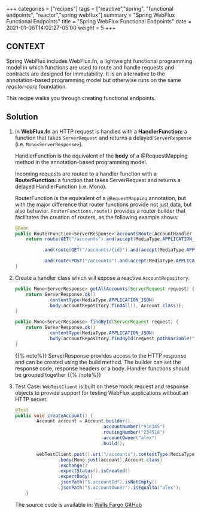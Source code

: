 +++
categories = ["recipes"]
tags = ["reactive","spring", "functional endpoints", "reactor","spring webflux"]
summary = "Spring WebFlux Functional Endpoints"
title = "Spring WebFlux Functional Endpoints"
date = 2021-01-06T14:02:27-05:00
weight = 5
+++

## CONTEXT

Spring WebFlux includes WebFlux.fn, a lightweight functional programming model in which functions are used to route and handle requests and contracts are designed for immutability.
It is an alternative to the annotation-based programming model but otherwise runs on the same *reactor-core* foundation.

This recipe walks you through creating functional endpoints.

## Solution

1. In **WebFlux.fn** an HTTP request is handled with a **HandlerFunction:** a function that takes `ServerRequest` and returns a delayed `ServerResponse` (i.e. `Mono<ServerResponse>`). 
   
   HandlerFunction is the equivalent of the **body** of a @RequestMapping method in the annotation-based programming model.

   Incoming requests are routed to a handler function with a **RouterFunction:** a function that takes ServerRequest and returns a delayed HandlerFunction (i.e. Mono<HandlerFunction>). 
   
   RouterFunction is the equivalent of a `@RequestMapping` annotation, but with the major difference that router functions provide not just data, but also behavior.
   `RouterFunctions.route()` provides a router builder that facilitates the creation of routers, as the following example shows:

    ```java
    @Bean
    public RouterFunction<ServerResponse> accountsRoute(AccountHandler accountHandler) {
        return route(GET("/accounts").and(accept(MediaType.APPLICATION_JSON)), accountHandler::getAllAccounts)
    
              .and(route(GET("/accounts/{id}").and(accept(MediaType.APPLICATION_JSON)), accountHandler::findById))
    
              .and(route(POST("/accounts").and(accept(MediaType.APPLICATION_JSON)), accountHandler::save));
    }
    ```

1.  Create a handler class which will expose a reactive `AccountRepository`.
    
    ```java
    public Mono<ServerResponse> getAllAccounts(ServerRequest request) {
        return ServerResponse.ok()
                .contentType(MediaType.APPLICATION_JSON)
                .body(accountRepository.findAll(), Account.class));
    }
    
    public Mono<ServerResponse> findById(ServerRequest request) {
        return ServerResponse.ok()
                .contentType(MediaType.APPLICATION_JSON)
                .body(accountRepository.findById(request.pathVariable("id"), Account.class));
    }
    ```
    {{% note%}}
    ServerResponse provides access to the HTTP response and can be created using the build method. The builder can set the response code, response headers or a body.
    Handler functions should be grouped together
    {{% /note%}}

1. Test Case: `WebTestClient` is built on these mock request and response objects to provide support for testing WebFlux applications without an HTTP server.

    ```java
    @Test
    public void createAccount() {
            Account account = Account.builder()
                                    .accountNumber("918345")
                                    .routingNumber("234518")
                                    .accountOwner("alex")
                                    .build();
   
            webTestClient.post().uri("/accounts").contentType(MediaType.valueOf(MediaType.APPLICATION_JSON_VALUE))
                    .body(Mono.just(account),Account.class)
                    .exchange()
                    .expectStatus().isCreated()
                    .expectBody()
                    .jsonPath("$.accountId").isNotEmpty()
                    .jsonPath("$.accountOwner").isEqualTo("alex");
        }
    ```
   The source code is available in: [Wells Fargo GitHub](https://)   
